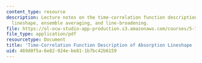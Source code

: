 ```yaml
---
content_type: resource
description: Lecture notes on the time-correlation function description of absorption
  lineshape, ensemble averaging, and line-broadening.
file: https://ol-ocw-studio-app-production.s3.amazonaws.com/courses/5-74-introductory-quantum-mechanics-ii-spring-2009/469d0f5a6e82924ebe811b7bc42b6159_MIT5_74s09_lec06.pdf
file_type: application/pdf
resourcetype: Document
title: 'Time-Correlation Function Description of Absorption Lineshape '
uid: 469d0f5a-6e82-924e-be81-1b7bc42b6159
---
```

